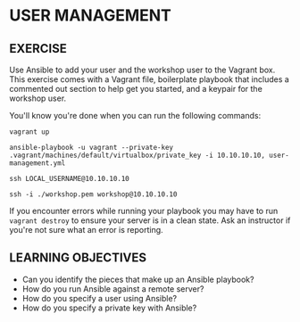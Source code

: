 # USER MANAGEMENT


## EXERCISE
Use Ansible to add your user and the workshop user to the Vagrant box. This exercise comes with a Vagrant file, 
boilerplate playbook that includes a commented out section to help get you started, and a keypair
for the workshop user.

You'll know you're done when you can run the following commands:

`vagrant up`

`
ansible-playbook -u vagrant --private-key .vagrant/machines/default/virtualbox/private_key -i 10.10.10.10, user-management.yml
`

`
ssh LOCAL_USERNAME@10.10.10.10
`

`
ssh -i ./workshop.pem workshop@10.10.10.10
`

If you encounter errors while running your playbook you may have to run `vagrant destroy` to ensure
your server is in a clean state. Ask an instructor if you're not sure what an error is reporting.


## LEARNING OBJECTIVES
 - Can you identify the pieces that make up an Ansible playbook?
 - How do you run Ansible against a remote server?
 - How do you specify a user using Ansible?
 - How do you specify a private key with Ansible?

